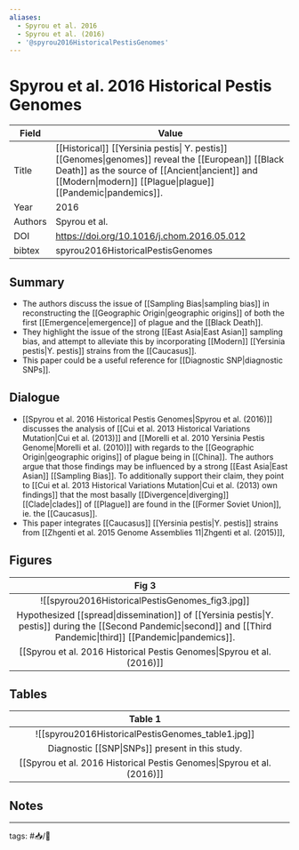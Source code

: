 ```yaml
---
aliases:
  - Spyrou et al. 2016
  - Spyrou et al. (2016)
  - '@spyrou2016HistoricalPestisGenomes'
---
```


# Spyrou et al. 2016 Historical Pestis Genomes 

| Field   | Value                                                                                                                                                                                                                |
| ------- | -------------------------------------------------------------------------------------------------------------------------------------------------------------------------------------------------------------------- |
| Title   | [[Historical]] [[Yersinia pestis\| Y. pestis]] [[Genomes\|genomes]] reveal the [[European]] [[Black Death]] as the source of [[Ancient\|ancient]] and [[Modern\|modern]] [[Plague\|plague]] [[Pandemic\|pandemics]]. |
| Year    | 2016                                                                                                                                                                                                                 |
| Authors | Spyrou et al.                                                                                                                                                                                                        |
| DOI     | <https://doi.org/10.1016/j.chom.2016.05.012>                                                                                                                                                                         |
| bibtex  | spyrou2016HistoricalPestisGenomes                                                                                                                                                                                    |


## Summary

- The authors discuss the issue of [[Sampling Bias|sampling bias]] in reconstructing the [[Geographic Origin|geographic origins]] of both the first [[Emergence|emergence]] of plague and the [[Black Death]].
- They highlight the issue of the strong [[East Asia|East Asian]] sampling bias, and attempt to alleviate this by incorporating [[Modern]] [[Yersinia pestis|Y. pestis]] strains from the [[Caucasus]].
- This paper could be a useful reference for [[Diagnostic SNP|diagnostic SNPs]].

## Dialogue

- [[Spyrou et al. 2016 Historical Pestis Genomes|Spyrou et al. (2016)]] discusses the analysis of [[Cui et al. 2013 Historical Variations Mutation|Cui et al. (2013)]] and [[Morelli et al. 2010 Yersinia Pestis Genome|Morelli et al. (2010)]] with regards to the [[Geographic Origin|geographic origins]] of plague being in [[China]]. The authors argue that those findings may be influenced by a strong [[East Asia|East Asian]] [[Sampling Bias]]. To additionally support their claim, they point to [[Cui et al. 2013 Historical Variations Mutation|Cui et al. (2013) own findings]] that the most basally [[Divergence|diverging]] [[Clade|clades]] of [[Plague]] are found in the [[Former Soviet Union]], ie. the [[Caucasus]].
- This paper integrates [[Caucasus]] [[Yersinia pestis|Y. pestis]] strains from [[Zhgenti et al. 2015 Genome Assemblies 11|Zhgenti et al. (2015)]], 

## Figures

|                                                                                  Fig 3                                                                                  |     |
|:-----------------------------------------------------------------------------------------------------------------------------------------------------------------------:| --- |
|                                                             ![[spyrou2016HistoricalPestisGenomes_fig3.jpg]]                                                             |     |
| Hypothesized [[spread\|dissemination]] of [[Yersinia pestis\|Y. pestis]] during the [[Second Pandemic\|second]] and [[Third Pandemic\|third]] [[Pandemic\|pandemics]]. |     |
|                                                 [[Spyrou et al. 2016 Historical Pestis Genomes\|Spyrou et al. (2016)]]                                                  |     |

## Tables

|                                                                                  Table 1                                                                                  |     |
|:-----------------------------------------------------------------------------------------------------------------------------------------------------------------------:| --- |
|                                                             ![[spyrou2016HistoricalPestisGenomes_table1.jpg]]                                                             |     |
| Diagnostic [[SNP\|SNPs]] present in this study. |     |
|                                                 [[Spyrou et al. 2016 Historical Pestis Genomes\|Spyrou et al. (2016)]]                                                  |     |


## Notes

---

tags: #📥/📰
